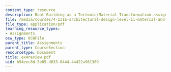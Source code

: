 ```yaml
---
content_type: resource
description: Boat Building as a Tectonic/Material Transformation assignment.
file: /media/courses/4-131b-architectural-design-level-ii-material-and-tectonic-transformations-the-herreshoff-museum-fall-2003/b94eec8d5e05d633044444422a961369_ex4review.pdf
file_type: application/pdf
learning_resource_types:
- Assignments
ocw_type: OCWFile
parent_title: Assignments
parent_type: CourseSection
resourcetype: Document
title: ex4review.pdf
uid: b94eec8d-5e05-d633-0444-44422a961369
---
```

